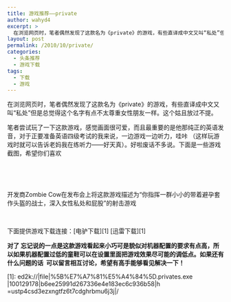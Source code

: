 ```yaml
---
title: 游戏推荐——private
author: wahyd4
excerpt: >
  在浏览网页时，笔者偶然发现了这款名为《private》的游戏，有些直译成中文又叫“私处”但是总觉得这个名字有点不太尊重女性朋友一样。这个姑且放过不提。
layout: post
permalink: /2010/10/private/
categories:
  - 头条推荐
  - 游戏下载
tags:
  - 下载
  - 游戏
---
```

在浏览网页时，笔者偶然发现了这款名为《private》的游戏，有些直译成中文又叫“私处”但是总觉得这个名字有点不太尊重女性朋友一样。这个姑且放过不提。

笔者尝试玩了一下这款游戏，感觉画面很可爱，而且最重要的是他那纯正的英语发音，对于正要准备英语四级考试的我来说，一边游戏一边听力，哇咔 （这样玩游戏时就可以告诉老妈我在练听力——好天真）。好啦废话不多说。下面是一些游戏截图，希望你们喜欢

 

 

开发商Zombie Cow在发布会上将这款游戏描述为“你指挥一群小小的带着避孕套作头盔的战士，深入女性私处和屁股”的射击游戏

 

下面提供游戏下载连接：[电驴下载][1] [迅雷下载][1]

**对了 忘记说的一点是这款游戏看起来小巧可是貌似对机器配置的要求有点高，所以如果机器配置过低的童鞋可以在设置里面把游戏效果尽可能的调低点。如果还有什么问题的话  可以留言相互讨论，希望有高手能够看见解决一下！**

 [1]: ed2k://|file|%5B%E7%A7%81%E5%A4%84%5D.privates.exe  |100129178|b6ee25991d267336e4e183ec6c936b58|h  =ustp4csd3ezxngtfz6t7cdghrbmu6j3j|/